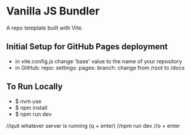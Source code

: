 # Vanilla JS Bundler
A repo template built with Vite.

## Initial Setup for GitHub Pages deployment
* in vite.config.js change 'base' value to the name of your repository
* in GitHub: repo: settings: pages: branch: change from /root to /docs

## To Run Locally
* $ nvm use
* $ npm install
* $ npm run dev

//quit whatever server is running (q + enter)
//npm run dev
//o + enter